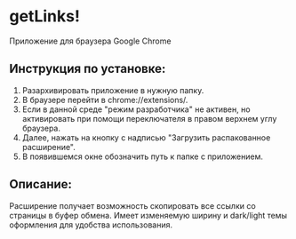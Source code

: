 # getLinks!
Приложение для браузера Google Chrome

## Инструкция по установке:
1. Разархивировать приложение в нужную папку.
2. В браузере перейти в chrome://extensions/.
3. Если в данной среде "режим разработчика" не активен, но активировать при помощи переключателя в правом верхнем углу браузера.
4. Далее, нажать на кнопку с надписью "Загрузить распакованное расширение".
5. В появившемся окне обозначить путь к папке с приложением.

## Описание:
Расширение получает возможность скопировать все ссылки со страницы в буфер обмена.
Имеет изменяемую ширину и dark/light темы оформления для удобства использования.
